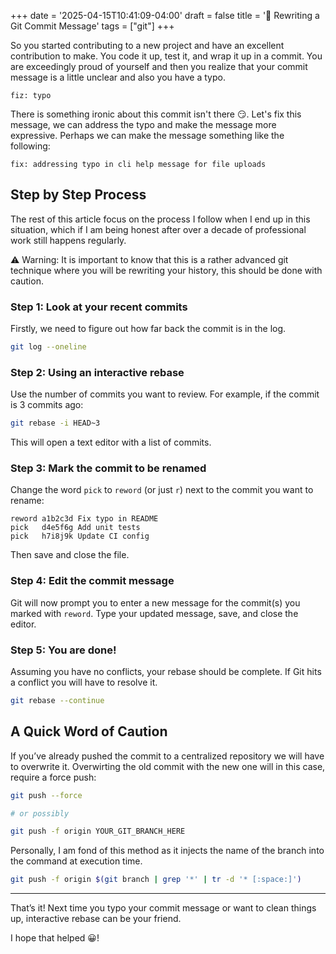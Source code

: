 +++
date = '2025-04-15T10:41:09-04:00'
draft = false
title = '📝 Rewriting a Git Commit Message'
tags = ["git"]
+++

So you started contributing to a new project and have an excellent contribution to make. You code it up, test it, and wrap it up in a commit. You are exceedingly proud of yourself and then you realize that your commit message is a little unclear and also you have a typo.

```plaintext
fiz: typo
```

There is something ironic about this commit isn't there 😏. Let's fix this message, we can address the typo and make the message more expressive. Perhaps we can make the message something like the following:

```plaintext
fix: addressing typo in cli help message for file uploads
```


## Step by Step Process

The rest of this article focus on the process I follow when I end up in this situation, which if I am being honest after over a decade of professional work still happens regularly.

⚠️ Warning: It is important to know that this is a rather advanced git technique where you will be rewriting your history, this should be done with caution.

### Step 1: Look at your recent commits

Firstly, we need to figure out how far back the commit is in the log.

```bash
git log --oneline
```

### Step 2: Using an interactive rebase

Use the number of commits you want to review. For example, if the commit is 3 commits ago:

```bash
git rebase -i HEAD~3
```

This will open a text editor with a list of commits.

### Step 3: Mark the commit to be renamed

Change the word `pick` to `reword` (or just `r`) next to the commit you want to rename:

```plaintext
reword a1b2c3d Fix typo in README
pick   d4e5f6g Add unit tests
pick   h7i8j9k Update CI config
```

Then save and close the file.

### Step 4: Edit the commit message

Git will now prompt you to enter a new message for the commit(s) you marked with `reword`. Type your updated message, save, and close the editor.

### Step 5: You are done!

Assuming you have no conflicts, your rebase should be complete. If Git hits a conflict you will have to resolve it.

```bash
git rebase --continue
```

## A Quick Word of Caution

If you’ve already pushed the commit to a centralized repository we will have to overwrite it. Overwirting the old commit with the new one will in this case, require a force push:

```bash
git push --force

# or possibly

git push -f origin YOUR_GIT_BRANCH_HERE
```

Personally, I am fond of this method as it injects the name of the branch into the command at execution time.

```bash
git push -f origin $(git branch | grep '*' | tr -d '* [:space:]')
```

------

That’s it! Next time you typo your commit message or want to clean things up, interactive rebase can be your friend.

I hope that helped 😀!